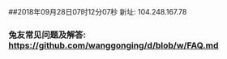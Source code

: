 ##2018年09月28日07时12分07秒 新址: 104.248.167.78
### 兔友常见问题及解答: https://github.com/wanggonging/d/blob/w/FAQ.md
